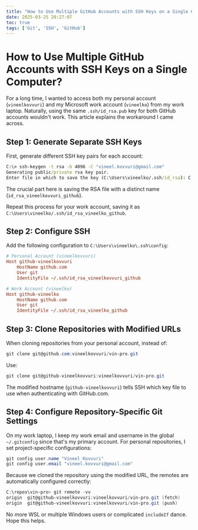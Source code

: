 ```yaml
---
title: "How to Use Multiple GitHub Accounts with SSH Keys on a Single Computer"
date: 2025-03-25 20:27:07
toc: true
tags: ['Git', 'SSH', 'GitHub']
---
```


# How to Use Multiple GitHub Accounts with SSH Keys on a Single Computer?

For a long time, I wanted to access both my personal account (`vineelkovvuri`)
and my Microsoft work account (`vineelko`) from my work laptop. Naturally, using
the same `.ssh/id_rsa.pub` key for both GitHub accounts wouldn't work. This
article explains the workaround I came across.

## Step 1: Generate Separate SSH Keys

First, generate different SSH key pairs for each account:

```cmd
C:\> ssh-keygen -t rsa -b 4096 -C "vineel.kovvuri@gmail.com"
Generating public/private rsa key pair.
Enter file in which to save the key (C:\Users\vineelko/.ssh/id_rsa): C:\Users\vineelko/.ssh/id_rsa_vineelkovvuri_github
```

The crucial part here is saving the RSA file with a distinct name (`id_rsa_vineelkovvuri_github`).

Repeat this process for your work account, saving it as `C:\Users\vineelko/.ssh/id_rsa_vineelko_github`.

## Step 2: Configure SSH

Add the following configuration to `C:\Users\vineelko\.ssh\config`:

```ini
# Personal Account (vineelkovvuri)
Host github-vineelkovvuri
    HostName github.com
    User git
    IdentityFile ~/.ssh/id_rsa_vineelkovvuri_github

# Work Account (vineelko)
Host github-vineelko
    HostName github.com
    User git
    IdentityFile ~/.ssh/id_rsa_vineelko_github
```

## Step 3: Clone Repositories with Modified URLs

When cloning repositories from your personal account, instead of:
```powershell
git clone git@github.com:vineelkovvuri/vin-pro.git
```

Use:
```powershell
git clone git@github-vineelkovvuri:vineelkovvuri/vin-pro.git
```

The modified hostname (`github-vineelkovvuri`) tells SSH which key file to use
when authenticating with GitHub.com.

## Step 4: Configure Repository-Specific Git Settings

On my work laptop, I keep my work email and username in the global
`~/.gitconfig` since that's my primary account. For personal repositories, I set
project-specific configurations:

```powershell
git config user.name "Vineel Kovvuri"
git config user.email "vineel.kovvuri@gmail.com"
```

Because we cloned the repository using the modified URL, the remotes are
automatically configured correctly:

```powershell
C:\repos\vin-pro> git remote -vv
origin  git@github-vineelkovvuri:vineelkovvuri/vin-pro.git (fetch)
origin  git@github-vineelkovvuri:vineelkovvuri/vin-pro.git (push)
```

No more WSL or multiple Windows users or complicated `includeIf` dance. Hope
this helps.
